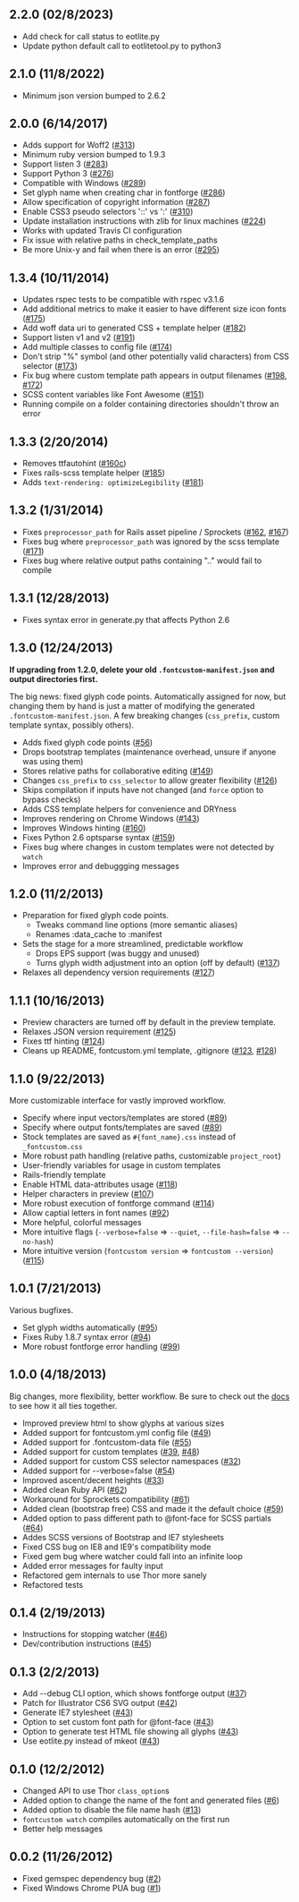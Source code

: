 ## 2.2.0 (02/8/2023)
* Add check for call status to eotlite.py
* Update python default call to eotlitetool.py to python3

## 2.1.0 (11/8/2022)
* Minimum json version bumped to 2.6.2

## 2.0.0 (6/14/2017)

* Adds support for Woff2 ([#313](https://github.com/FontCustom/fontcustom/pull/313))
* Minimum ruby version bumped to 1.9.3
* Support listen 3 ([#283](https://github.com/FontCustom/fontcustom/pull/283))
* Support Python 3 ([#276](https://github.com/FontCustom/fontcustom/pull/276))
* Compatible with Windows ([#289](https://github.com/FontCustom/fontcustom/pull/289))
* Set glyph name when creating char in fontforge ([#286](https://github.com/FontCustom/fontcustom/pull/286))
* Allow specification of copyright information ([#287](https://github.com/FontCustom/fontcustom/pull/287))
* Enable CSS3 pseudo selectors '::' vs ':' ([#310](https://github.com/FontCustom/fontcustom/pull/310))
* Update installation instructions with zlib for linux machines ([#224](https://github.com/FontCustom/fontcustom/pull/224))
* Works with updated Travis CI configuration
* Fix issue with relative paths in check_template_paths
* Be more Unix-y and fail when there is an error ([#295](https://github.com/FontCustom/fontcustom/pull/295))

## 1.3.4 (10/11/2014)

* Updates rspec tests to be compatible with rspec v3.1.6
* Add additional metrics to make it easier to have different size icon fonts ([#175](https://github.com/FontCustom/fontcustom/pull/175))
* Add woff data uri to generated CSS + template helper ([#182](https://github.com/FontCustom/fontcustom/pull/182))
* Support listen v1 and v2 ([#191](https://github.com/FontCustom/fontcustom/pull/191))
* Add multiple classes to config file ([#174](https://github.com/FontCustom/fontcustom/issues/174))
* Don't strip "%" symbol (and other potentially valid characters) from CSS selector ([#173](https://github.com/FontCustom/fontcustom/issues/173))
* Fix bug where custom template path appears in output filenames ([#198](https://github.com/FontCustom/fontcustom/pull/198), [#172](https://github.com/FontCustom/fontcustom/issues/172))
* SCSS content variables like Font Awesome ([#151](https://github.com/FontCustom/fontcustom/issues/151))
* Running compile on a folder containing directories shouldn't throw an error

## 1.3.3 (2/20/2014)

* Removes ttfautohint ([#160c](https://github.com/FontCustom/fontcustom/pull/160#issuecomment-34593191))
* Fixes rails-scss template helper ([#185](https://github.com/FontCustom/fontcustom/issues/185))
* Adds `text-rendering: optimizeLegibility` ([#181](https://github.com/FontCustom/fontcustom/pull/181))

## 1.3.2 (1/31/2014)

* Fixes `preprocessor_path` for Rails asset pipeline / Sprockets ([#162](https://github.com/FontCustom/fontcustom/pull/162), [#167](https://github.com/FontCustom/fontcustom/pull/167))
* Fixes bug where `preprocessor_path` was ignored by the scss template ([#171](https://github.com/FontCustom/fontcustom/issues/171))
* Fixes bug where relative output paths containing ".." would fail to compile

## 1.3.1 (12/28/2013)

* Fixes syntax error in generate.py that affects Python 2.6

## 1.3.0 (12/24/2013)

**If upgrading from 1.2.0, delete your old `.fontcustom-manifest.json` and output directories first.**

The big news: fixed glyph code points. Automatically assigned for now, but changing them by hand is just a matter of modifying the generated `.fontcustom-manifest.json`. A few breaking changes (`css_prefix`, custom template syntax, possibly others).

* Adds fixed glyph code points ([#56](https://github.com/FontCustom/fontcustom/issues/56))
* Drops bootstrap templates (maintenance overhead, unsure if anyone was using them)
* Stores relative paths for collaborative editing ([#149](https://github.com/FontCustom/fontcustom/pull/149))
* Changes `css_prefix` to `css_selector` to allow greater flexibility ([#126](https://github.com/FontCustom/fontcustom/pull/126))
* Skips compilation if inputs have not changed (and `force` option to bypass checks)
* Adds CSS template helpers for convenience and DRYness
* Improves rendering on Chrome Windows ([#143](https://github.com/FontCustom/fontcustom/pull/143))
* Improves Windows hinting ([#160](https://github.com/FontCustom/fontcustom/pull/160))
* Fixes Python 2.6 optsparse syntax ([#159](https://github.com/FontCustom/fontcustom/issues/159))
* Fixes bug where changes in custom templates were not detected by `watch`
* Improves error and debuggging messages

## 1.2.0 (11/2/2013)

* Preparation for fixed glyph code points.
  * Tweaks command line options (more semantic aliases)
  * Renames :data_cache to :manifest
* Sets the stage for a more streamlined, predictable workflow
  * Drops EPS support (was buggy and unused)
  * Turns glyph width adjustment into an option (off by default) ([#137](https://github.com/FontCustom/fontcustom/pull/137))
* Relaxes all dependency version requirements ([#127](https://github.com/FontCustom/fontcustom/issues/127))

## 1.1.1 (10/16/2013)

* Preview characters are turned off by default in the preview template.
* Relaxes JSON version requirement ([#125](https://github.com/FontCustom/fontcustom/pull/125))
* Fixes ttf hinting ([#124](https://github.com/FontCustom/fontcustom/pull/124))
* Cleans up README, fontcustom.yml template, .gitignore ([#123](https://github.com/FontCustom/fontcustom/pull/123), [#128](https://github.com/FontCustom/fontcustom/pull/128))

## 1.1.0 (9/22/2013)

More customizable interface for vastly improved workflow.

* Specify where input vectors/templates are stored ([#89](https://github.com/FontCustom/fontcustom/issues/89))
* Specify where output fonts/templates are saved ([#89](https://github.com/FontCustom/fontcustom/issues/89))
* Stock templates are saved as `#{font_name}.css` instead of `_fontcustom.css`
* More robust path handling (relative paths, customizable `project_root`)
* User-friendly variables for usage in custom templates
* Rails-friendly template
* Enable HTML data-attributes usage ([#118](https://github.com/FontCustom/fontcustom/pull/118))
* Helper characters in preview ([#107](https://github.com/FontCustom/fontcustom/pull/107))
* More robust execution of fontforge command ([#114](https://github.com/FontCustom/fontcustom/pull/114))
* Allow captial letters in font names ([#92](https://github.com/FontCustom/fontcustom/issues/92))
* More helpful, colorful messages
* More intuitive flags (`--verbose=false` => `--quiet`, `--file-hash=false` => `--no-hash`)
* More intuitive version (`fontcustom version` => `fontcustom --version`) ([#115](https://github.com/FontCustom/fontcustom/issues/115))

## 1.0.1 (7/21/2013)

Various bugfixes.

* Set glyph widths automatically ([#95](https://github.com/FontCustom/fontcustom/issues/95))
* Fixes Ruby 1.8.7 syntax error ([#94](https://github.com/FontCustom/fontcustom/issues/94))
* More robust fontforge error handling ([#99](https://github.com/FontCustom/fontcustom/issues/99))

## 1.0.0 (4/18/2013)

Big changes, more flexibility, better workflow. Be sure to check out the [docs](http://fontcustom.com) to see how it all ties together.

* Improved preview html to show glyphs at various sizes
* Added support for fontcustom.yml config file ([#49](https://github.com/FontCustom/fontcustom/issues/49))
* Added support for .fontcustom-data file ([#55](https://github.com/FontCustom/fontcustom/pull/55))
* Added support for custom templates ([#39](https://github.com/FontCustom/fontcustom/pull/39), [#48](https://github.com/FontCustom/fontcustom/issues/48))
* Added support for custom CSS selector namespaces ([#32](https://github.com/FontCustom/fontcustom/issues/32))
* Added support for --verbose=false ([#54](https://github.com/FontCustom/fontcustom/pull/54))
* Improved ascent/decent heights ([#33](https://github.com/FontCustom/fontcustom/issues/33))
* Added clean Ruby API ([#62](https://github.com/FontCustom/fontcustom/issues/62))
* Workaround for Sprockets compatibility ([#61](https://github.com/FontCustom/fontcustom/pull/61))
* Added clean (bootstrap free) CSS and made it the default choice ([#59](https://github.com/FontCustom/fontcustom/pull/59))
* Added option to pass different path to @font-face for SCSS partials ([#64](https://github.com/FontCustom/fontcustom/issues/64))
* Addes SCSS versions of Bootstrap and IE7 stylesheets
* Fixed CSS bug on IE8 and IE9's compatibility mode
* Fixed gem bug where watcher could fall into an infinite loop
* Added error messages for faulty input
* Refactored gem internals to use Thor more sanely
* Refactored tests

## 0.1.4 (2/19/2013)

* Instructions for stopping watcher ([#46](https://github.com/FontCustom/fontcustom/issues/46))
* Dev/contribution instructions ([#45](https://github.com/FontCustom/fontcustom/issues/45))

## 0.1.3 (2/2/2013)

* Add --debug CLI option, which shows fontforge output ([#37](https://github.com/FontCustom/fontcustom/issues/37))
* Patch for Illustrator CS6 SVG output ([#42](https://github.com/FontCustom/fontcustom/pull/42))
* Generate IE7 stylesheet ([#43](https://github.com/FontCustom/fontcustom/pull/43))
* Option to set custom font path for @font-face ([#43](https://github.com/FontCustom/fontcustom/pull/43))
* Option to generate test HTML file showing all glyphs ([#43](https://github.com/FontCustom/fontcustom/pull/43))
* Use eotlite.py instead of mkeot ([#43](https://github.com/FontCustom/fontcustom/pull/43))

## 0.1.0 (12/2/2012)

* Changed API to use Thor `class_option`s
* Added option to change the name of the font and generated files ([#6](https://github.com/FontCustom/fontcustom/issues/6))
* Added option to disable the file name hash ([#13](https://github.com/FontCustom/fontcustom/issues/13))
* `fontcustom watch` compiles automatically on the first run
* Better help messages

## 0.0.2 (11/26/2012)

* Fixed gemspec dependency bug ([#2](https://github.com/FontCustom/fontcustom/pull/2))
* Fixed Windows Chrome PUA bug ([#1](https://github.com/FontCustom/fontcustom/issues/1))
